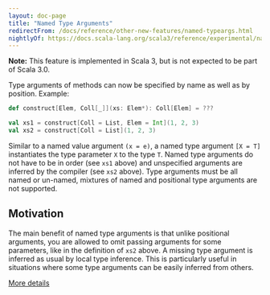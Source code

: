 ```yaml
---
layout: doc-page
title: "Named Type Arguments"
redirectFrom: /docs/reference/other-new-features/named-typeargs.html
nightlyOf: https://docs.scala-lang.org/scala3/reference/experimental/named-typeargs.html
---
```


**Note:** This feature is implemented in Scala 3, but is not expected to be part of Scala 3.0.

Type arguments of methods can now be specified by name as well as by position. Example:

``` scala
def construct[Elem, Coll[_]](xs: Elem*): Coll[Elem] = ???

val xs1 = construct[Coll = List, Elem = Int](1, 2, 3)
val xs2 = construct[Coll = List](1, 2, 3)
```

Similar to a named value argument `(x = e)`, a named type argument
`[X = T]` instantiates the type parameter `X` to the type `T`.
Named type arguments do not have to be in order (see `xs1` above) and
unspecified arguments are inferred by the compiler (see `xs2` above).
Type arguments must be all named or un-named, mixtures of named and
positional type arguments are not supported.

## Motivation

The main benefit of named type arguments is that unlike positional arguments,
you are allowed to omit passing arguments for some parameters, like in the
definition of `xs2` above. A missing type argument is inferred as usual by
local type inference. This is particularly useful in situations where some type
arguments can be easily inferred from others.

[More details](./named-typeargs-spec.md)
